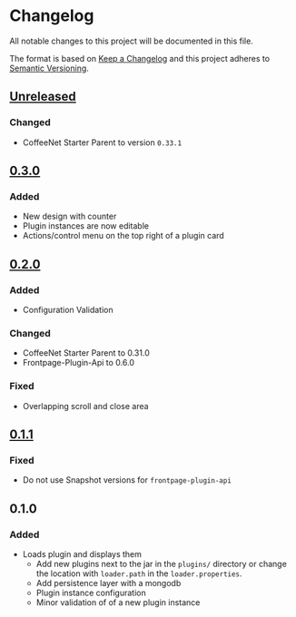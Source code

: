 # Changelog
All notable changes to this project will be documented in this file.

The format is based on [Keep a Changelog](http://keepachangelog.com/en/1.0.0/)
and this project adheres to [Semantic Versioning](http://semver.org/spec/v2.0.0.html).


## [Unreleased]
### Changed
- CoffeeNet Starter Parent to version `0.33.1`



## [0.3.0]
### Added
- New design with counter
- Plugin instances are now editable
- Actions/control menu on the top right of a plugin card


## [0.2.0]
### Added
- Configuration Validation

### Changed
- CoffeeNet Starter Parent to 0.31.0
- Frontpage-Plugin-Api to 0.6.0

### Fixed
- Overlapping scroll and close area


## [0.1.1]
### Fixed
- Do not use Snapshot versions for `frontpage-plugin-api`


## 0.1.0
### Added
- Loads plugin and displays them
  - Add new plugins next to the jar in the `plugins/`
    directory or change the location with `loader.path`
    in the `loader.properties`.
  - Add persistence layer with a mongodb
  - Plugin instance configuration
  - Minor validation of of a new plugin instance

[Unreleased]: https://github.com/coffeenet/coffeenet-frontpage/compare/0.3.0...HEAD
[0.3.0]: https://github.com/coffeenet/coffeenet-frontpage/compare/0.2.0...0.3.0
[0.2.0]: https://github.com/coffeenet/coffeenet-frontpage/compare/0.1.1...0.2.0
[0.1.1]: https://github.com/coffeenet/coffeenet-frontpage/compare/0.1.0...0.1.1
